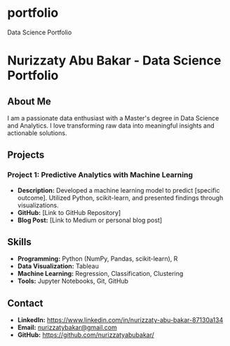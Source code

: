 # portfolio
Data Science Portfolio
# Nurizzaty Abu Bakar - Data Science Portfolio

## About Me

I am a passionate data enthusiast with a Master's degree in Data Science and Analytics. I love transforming raw data into meaningful insights and actionable solutions.

## Projects

### Project 1: Predictive Analytics with Machine Learning

- **Description:** Developed a machine learning model to predict [specific outcome]. Utilized Python, scikit-learn, and presented findings through visualizations.
- **GitHub:** [Link to GitHub Repository]
- **Blog Post:** [Link to Medium or personal blog post]

## Skills

- **Programming:** Python (NumPy, Pandas, scikit-learn), R
- **Data Visualization:** Tableau
- **Machine Learning:** Regression, Classification, Clustering
- **Tools:** Jupyter Notebooks, Git, GitHub

## Contact

- **LinkedIn:** https://www.linkedin.com/in/nurizzaty-abu-bakar-87130a134
- **Email:** nurizzatybakar@gmail.com
- **GitHub:** https://github.com/nurizzatyabubakar/
